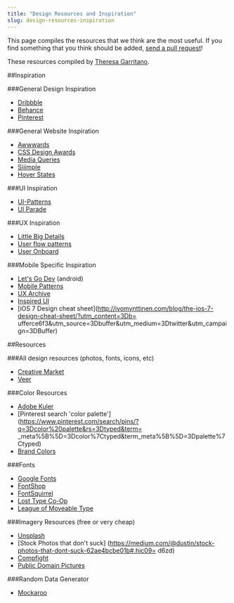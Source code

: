 ```yaml
---
title: "Design Resources and Inspiration"
slug: design-resources-inspiration
---
```


This page compiles the resources that we think are the most useful. If you find something that you think should be added, [send a pull request](https://github.com/MakeSchool-Tutorials/MS-2017-Additional-Resources)!

These resources compiled by [Theresa Garritano](http://theresa-garritano.com/).

##Inspiration

###General Design Inspiration
- [Dribbble](https://dribbble.com/)
- [Behance](https://www.behance.net/)
- [Pinterest](https://www.pinterest.com/)

###General Website Inspiration
- [Awwwards](http://www.awwwards.com/)
- [CSS Design Awards](http://www.cssdesignawards.com/)
- [Media Queries](http://mediaqueri.es/)
- [Siiimple](http://www.siiimple.com/)
- [Hover States](http://hoverstat.es/)

###UI Inspiration
- [UI-Patterns](http://ui-patterns.com/patterns)
- [UI Parade](http://www.uiparade.com/)

###UX Inspiration
- [Little Big Details](http://littlebigdetails.com/)
- [User flow patterns](http://userflowpatterns.com/)
- [User Onboard](http://www.useronboard.com/)

###Mobile Specific Inspiration
- [Let's Go Dev](http://letsgodev.com/ui-and-ux-patterns-mobile-user-interfaces-android/) (android)
- [Mobile Patterns](http://www.mobile-patterns.com/)
- [UX Archive](http://uxarchive.com/)
- [Inspired UI](http://inspired-ui.com/)
- [iOS 7 Design cheat sheet](http://ivomynttinen.com/blog/the-ios-7-design-cheat-sheet/?utm_content=3Db=
ufferce6f3&utm_source=3Dbuffer&utm_medium=3Dtwitter&utm_campaign=3DBuffer)


##Resources


###All design resources (photos, fonts, icons, etc)
- [Creative Market](https://creativemarket.com/)
- [Veer](http://www.veer.com/)

###Color Resources
- [Adobe Kuler](https://color.adobe.com/create/color-wheel/)
- [Pinterest search 'color palette'](https://www.pinterest.com/search/pins/?q=3Dcolor%20palette&rs=3Dtyped&term=
_meta%5B%5D=3Dcolor%7Ctyped&term_meta%5B%5D=3Dpalette%7Ctyped)
- [Brand Colors](http://brandcolors.net/)

###Fonts
- [Google Fonts](https://www.google.com/fonts)
- [FontShop](https://www.fontshop.com/discover)
- [FontSquirrel](http://www.fontsquirrel.com/)
- [Lost Type Co-Op](http://www.losttype.com/)
- [League of Moveable Type](https://www.theleagueofmoveabletype.com/)

###Imagery Resources (free or very cheap)
- [Unsplash](https://unsplash.com/)
- [Stock Photos that don't suck]
(https://medium.com/@dustin/stock-photos-that-dont-suck-62ae4bcbe01b#.hic09=
d6zd)
- [Compfight](http://compfight.com/)
- [Public Domain Pictures](http://publicdomainpictures.net/)

###Random Data Generator
- [Mockaroo](https://www.mockaroo.com/)